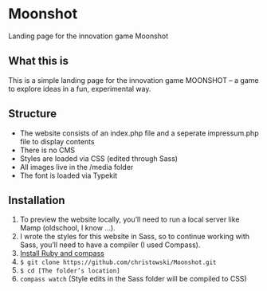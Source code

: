 # Moonshot
Landing page for the innovation game Moonshot

## What this is
This is a simple landing page for the innovation game MOONSHOT – a game to explore ideas in a fun, experimental way.

## Structure
* The website consists of an index.php file and a seperate impressum.php file to display contents
* There is no CMS
* Styles are loaded via CSS (edited through Sass)
* All images live in the /media folder
* The font is loaded via Typekit

## Installation
1. To preview the website locally, you’ll need to run a local server like Mamp (oldschool, I know …).
2. I wrote the styles for this website in Sass, so to continue working with Sass, you’ll need to have a compiler (I used Compass).
3. [Install Ruby and compass](http://compass-style.org/install/)
4. ```$ git clone https://github.com/christowski/Moonshot.git```
5. ```$ cd [The folder’s location]```
6. ```compass watch``` (Style edits in the Sass folder will be compiled to CSS)
